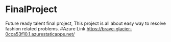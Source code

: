 # FinalProject
Future ready talent final project, This project is all about easy way to resolve fashion related problems.
#Azure Link https://brave-glacier-0cca53f10.1.azurestaticapps.net/
